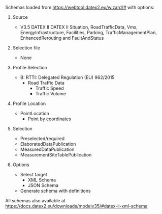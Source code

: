 Schemas loaded from https://webtool.datex2.eu/wizard/# with options:

1. Source
   * V3.5 DATEX II DATEX II Situation, RoadTrafficData, Vms, EnergyInfrastructure, Facilities, Parking, TrafficManagementPlan, EnhancedRerouting and FaultAndStatus

2. Selection file
   * None

3. Profile Selection
   * B: RTTI: Delegated Regulation (EU) 962/2015
     * Road Traffic Data
       * Traffic Speed
       * Traffic Volume

4. Profile Location
   * PointLocation
     * Point by coordinates

5. Selection
   * Preselected/required
   * ElaboratedDataPublication
   * MeasuredDataPublication
   * MeasurementSiteTablePublication

6. Options
   * Select target
     * XML Schema
     * JSON Schema
   * Generate schema with definitions

All schemas also available at https://docs.datex2.eu/downloads/modelv35/#datex-ii-xml-schema

